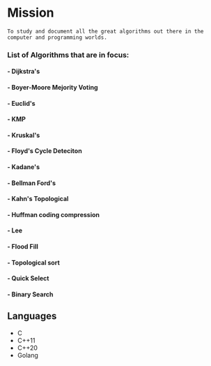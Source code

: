 # Mission


    To study and document all the great algorithms out there in the computer and programming worlds.


### List of Algorithms that are in focus:
    
#### - Dijkstra's
#### - Boyer-Moore Mejority Voting
#### - Euclid's
#### - KMP
#### - Kruskal's
#### - Floyd's Cycle Deteciton
#### - Kadane's
#### - Bellman Ford's
#### - Kahn's Topological
#### - Huffman coding compression
#### - Lee
#### - Flood Fill
#### - Topological sort
#### - Quick Select
#### - Binary Search




## Languages

 - C
 - C++11
 - C++20
 - Golang
